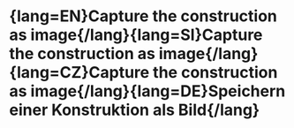 # {lang=EN}Capture the construction as image{/lang}{lang=SI}Capture the construction as image{/lang}{lang=CZ}Capture the construction as image{/lang}{lang=DE}Speichern einer Konstruktion als Bild{/lang}
